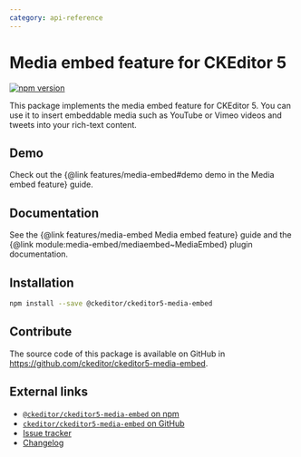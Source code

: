```yaml
---
category: api-reference
---
```


# Media embed feature for CKEditor 5

[![npm version](https://badge.fury.io/js/%40ckeditor%2Fckeditor5-media-embed.svg)](https://www.npmjs.com/package/@ckeditor/ckeditor5-media-embed)

This package implements the media embed feature for CKEditor 5. You can use it to insert embeddable media such as YouTube or Vimeo videos and tweets into your rich-text content.

## Demo

Check out the {@link features/media-embed#demo demo in the Media embed feature} guide.

## Documentation

See the {@link features/media-embed Media embed feature} guide and the {@link module:media-embed/mediaembed~MediaEmbed} plugin documentation.

## Installation

```bash
npm install --save @ckeditor/ckeditor5-media-embed
```

## Contribute

The source code of this package is available on GitHub in https://github.com/ckeditor/ckeditor5-media-embed.

## External links

* [`@ckeditor/ckeditor5-media-embed` on npm](https://www.npmjs.com/package/@ckeditor/ckeditor5-media-embed)
* [`ckeditor/ckeditor5-media-embed` on GitHub](https://github.com/ckeditor/ckeditor5-media-embed)
* [Issue tracker](https://github.com/ckeditor/ckeditor5/issues)
* [Changelog](https://github.com/ckeditor/ckeditor5-media-embed/blob/master/CHANGELOG.md)

